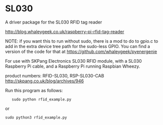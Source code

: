 # SL030
A driver package for the SL030 RFID tag reader

http://blog.whaleygeek.co.uk/raspberry-pi-rfid-tag-reader

NOTE: if you want this to run without sudo, there is a mod to do to
gpio.c to add in the extra device tree path for the sudo-less GPIO.
You can find a version of the code for  that at 
https://github.com/whaleygeek/pyenergenie

For use with SKPang Electronics SL030 RFID module,
with a SL030 Raspberry Pi cable, and a Raspberry Pi
running Raspbian Wheezy.

product numbers: RFID-SL030, RSP-SL030-CAB
http://skpang.co.uk/blog/archives/946

Run this program as follows:

```
   sudo python rfid_example.py
```

or

```
sudo python3 rfid_example.py
```